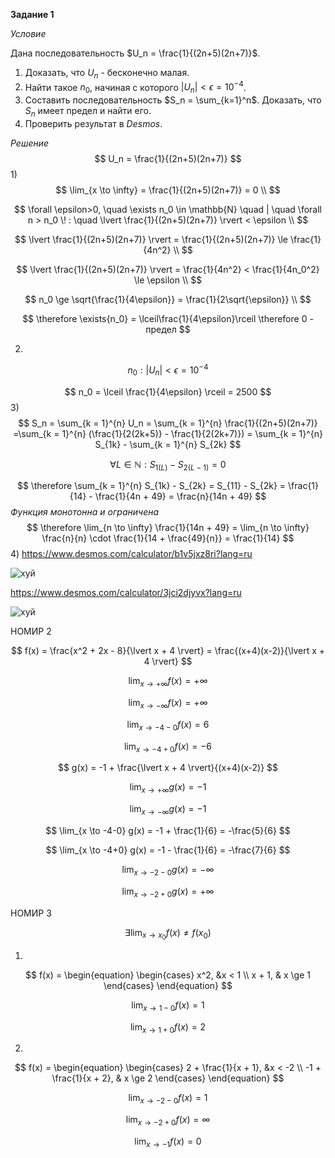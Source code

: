 **Задание 1**

*Условие*

Дана последовательность $U_n = \frac{1}{(2n+5)(2n+7)}$. 
1) Доказать, что $U_n$ - бесконечно малая. 
2) Найти такое $n_0$, начиная с которого $\lvert U_n \rvert < \epsilon = 10^{-4}$.
3) Составить последовательность $S_n = \sum_{k=1}^n$. Доказать, что $S_n$ имеет предел и найти его.
4) Проверить результат в $Desmos$.

*Решение*
$$
    U_n = \frac{1}{(2n+5)(2n+7)}
$$
1)
$$ 
    \lim_{x \to \infty} = \frac{1}{(2n+5)(2n+7)} = 0 \\
$$

$$
    \forall \epsilon>0, \quad \exists n_0 \in \mathbb{N} \quad | \quad \forall n > n_0 \! : \quad \lvert \frac{1}{(2n+5)(2n+7)} \rvert < \epsilon \\
$$ 

$$
    \lvert \frac{1}{(2n+5)(2n+7)} \rvert = \frac{1}{(2n+5)(2n+7)} \le \frac{1}{4n^2} \\
$$

$$
    \lvert \frac{1}{(2n+5)(2n+7)} \rvert = \frac{1}{4n^2} < \frac{1}{4n_0^2} \le \epsilon \\
$$

$$
    n_0 \ge \sqrt{\frac{1}{4\epsilon}} = \frac{1}{2\sqrt{\epsilon}} \\
$$

$$
    \therefore \exists{n_0} = \lceil\frac{1}{4\epsilon}\rceil \therefore 0 - предел
$$

2)

$$
    n_0: \lvert U_n \rvert < \epsilon = 10^{-4}
$$

$$
    n_0 = \lceil \frac{1}{4\epsilon} \rceil = 2500
$$
3)
$$
    S_n = \sum_{k = 1}^{n} U_n = \sum_{k = 1}^{n} \frac{1}{(2n+5)(2n+7)} =\sum_{k = 1}^{n} (\frac{1}{2(2k+5)} - \frac{1}{2(2k+7)}) = \sum_{k = 1}^{n} S_{1k} - \sum_{k = 1}^{n} S_{2k}
$$

$$
    \forall L \in \mathbb{N}: S_{1(L)} - S_{2(L-1)} = 0
$$

$$
    \therefore \sum_{k = 1}^{n} S_{1k} - S_{2k} = S_{11} - S_{2k} = \frac{1}{14} - \frac{1}{4n + 49} = \frac{n}{14n + 49}
$$
$Функция$ $монотонна$ $и$ $ограничена$
$$
    \therefore \lim_{n \to \infty} \frac{1}{14n + 49} = \lim_{n \to \infty} \frac{n}{n} \cdot \frac{1}{14 + \frac{49}{n}} = \frac{1}{14}
$$
4) 
https://www.desmos.com/calculator/b1v5jxz8ri?lang=ru

![хуй](Un.png)

https://www.desmos.com/calculator/3jci2djyvx?lang=ru

![хуй](Sn.png)


НОМИР 2

$$
    f(x) = \frac{x^2 + 2x - 8}{\lvert x + 4 \rvert} = \frac{(x+4)(x-2)}{\lvert x + 4 \rvert}
$$

$$
    \lim_{x \to +\infty} f(x) = +\infty
$$

$$
    \lim_{x \to -\infty} f(x) = +\infty
$$

$$
    \lim_{x \to -4-0} f(x) = 6
$$

$$
    \lim_{x \to -4+0} f(x) = -6
$$


$$
    g(x) = -1 + \frac{\lvert x + 4 \rvert}{(x+4)(x-2)}
$$

$$
    \lim_{x \to +\infty} g(x) = -1
$$

$$
    \lim_{x \to -\infty} g(x) = -1
$$

$$
    \lim_{x \to -4-0} g(x) = -1 + \frac{1}{6} = -\frac{5}{6}
$$

$$
    \lim_{x \to -4+0} g(x) = -1 - \frac{1}{6} = -\frac{7}{6}
$$

$$
    \lim_{x \to -2-0} g(x) = -\infty
$$

$$
    \lim_{x \to -2+0} g(x) = +\infty
$$

НОМИР 3

$$
    \exists \lim_{x \to x_0} f(x) \ne f(x_0)
$$

1)

$$
    f(x) = \begin{equation}
        \begin{cases}
            x^2, &x < 1 \\
            x + 1, & x \ge 1
        \end{cases}
    \end{equation}
$$

$$
    \lim_{x \to 1 - 0} f(x) = 1
$$

$$
    \lim_{x \to 1 + 0} f(x) = 2
$$

2)

$$
    f(x) = \begin{equation}
        \begin{cases}
            2 + \frac{1}{x + 1}, &x < -2 \\
            -1 + \frac{1}{x + 2}, & x \ge 2
        \end{cases}
    \end{equation}
$$

$$
    \lim_{x \to -2 - 0} f(x) = 1
$$

$$
    \lim_{x \to -2 + 0} f(x) = \infty
$$

$$
    \lim_{x \to -1} f(x) = 0
$$
